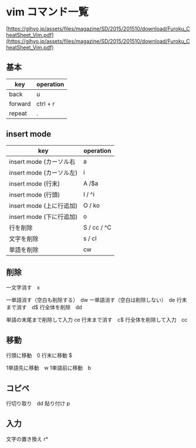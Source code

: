# vim コマンド一覧

[https://gihyo.jp/assets/files/magazine/SD/2015/201510/download/Furoku_CheatSheet_Vim.pdf](https://gihyo.jp/assets/files/magazine/SD/2015/201510/download/Furoku_CheatSheet_Vim.pdf)

## 基本

| key                      | operation |
| ------------------------ | --------- |
| back                     | u         |
| forward                  | ctrl + r  |
| repeat                   | .         |

## insert mode

| key                      | operation |
| ------------------------ | --------- |
| insert mode (カーソル右  | a         |
| insert mode (カーソル左) | i         |
| insert mode (行末)       | A /$a        |
| insert mode (行頭)       | I / ^i        |
| insert mode (上に行追加) | O / ko        |
| insert mode (下に行追加) | o         |
| 行を削除                 | S / cc / ^C         |
| 文字を削除               | s / cl      |
| 単語を削除               | cw          |


## 削除

一文字消す　x

一単語消す（空白も削除する）　dw
一単語消す（空白は削除しない）　de
行末まで消す　d$
行全体を削除　dd

単語の末尾まで削除して入力 ce
行末まで消す　c$
行全体を削除して入力　cc


## 移動
行頭に移動　0
行末に移動 $

1単語先に移動　w
1単語前に移動　b

## コピペ
行切り取り　dd
貼り付け p

## 入力
文字の置き換え r*
